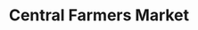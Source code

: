 ---
title: "Central Farmers Market"
url: /new-providence/central-farmers-market/
shop: Gemüse & Obst
---